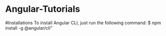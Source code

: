 # Angular-Tutorials

#Installations
To install Angular CLI, just run the following command:
$ npm install -g @angular/cli”


